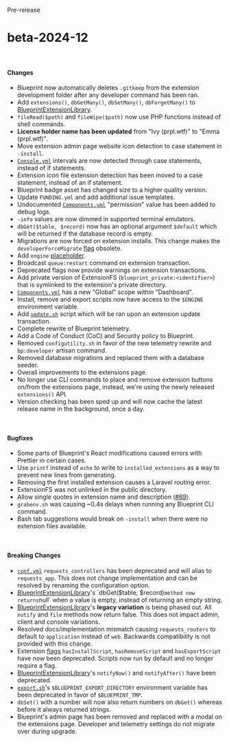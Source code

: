 <span class="badge bg-warning-subtle border border-warning-subtle text-warning-emphasis rounded-pill"><i class="bi bi-binoculars-fill"></i> Pre-release</span>

# beta-2024-12

<br/>

#### Changes

- Blueprint now automatically deletes `.gitkeep` from the extension development folder after any developer command has been ran.
- Add `extensions()`, `dbGetMany()`, `dbSetMany()`, `dbForgetMany()` to [BlueprintExtensionLibrary](?page=documentation/$blueprint).
- `fileRead($path)` and `fileWipe($path)` now use PHP functions instead of shell commands.
- **License holder name has been updated** from "Ivy (prpl.wtf)" to "Emma (prpl.wtf)".
- Move extension admin page website icon detection to case statement in `-install`.
- [`Console.yml`](?page=documentation/consoleyml) intervals are now detected through case statements, instead of if statements.
- Extension icon file extension detection has been moved to a case statement, instead of an if statement.
- Blueprint badge asset has changed size to a higher quality version.
- Update `FUNDING.yml` and add additional issue templates.
- Undocumented [`Components.yml`](?page=documentation/componentsyml) "permission" value has been added to debug logs.
- `-info` values are now dimmed in supported terminal emulators.
- `dbGet($table, $record)` now has an optional argument `$default` which will be returned if the database record is empty.
- Migrations are now forced on extension installs. This change makes the `developerForceMigrate` [flag](?page=documentation/flags) obsolete.
- Add `engine` [placeholder](?page=documentation/placeholders).
- Broadcast `queue:restart` command on extension transaction.
- Deprecated flags now provide warnings on extension transactions.
- Add private version of ExtensionFS (`blueprint_private:<identifier>`) that is symlinked to the extension's private directory.
- [`Components.yml`](?page=documentation/componentsyml) has a new "Global" scope within "Dashboard".
- Install, remove and export scripts now have access to the `$ENGINE` environment variable.
- Add [`update.sh`](?page=documentation/scripts) script which will be ran upon an extension update transaction.
- Complete rewrite of Blueprint telemetry.
- Add a Code of Conduct (CoC) and Security policy to Blueprint.
- Removed `configutility.sh` in favor of the new telemetry rewrite and `bp:developer` artisan command.
- Removed database migrations and replaced them with a database seeder.
- Overall improvements to the extensions page.
- No longer use CLI commands to place and remove extension buttons on/from the extensions page, instead, we're using the newly released `extensions()` API.
- Version checking has been sped up and will now cache the latest release name in the background, once a day.

<br/>

#### Bugfixes

- Some parts of Blueprint's React modifications caused errors with Prettier in certain cases.
- Use `printf` instead of `echo` to write to `installed_extensions` as a way to prevent new lines from generating.
- Removing the first installed extension causes a Laravel routing error.
- ExtensionFS was not unlinked in the public directory.
- Allow single quotes in extension name and description ([#69](https://github.com/BlueprintFramework/framework/pull/69)).
- `grabenv.sh` was causing ~0.4s delays when running any Blueprint CLI command.
- Bash tab suggestions would break on `-install` when there were no extension files available.

<br/>

#### Breaking Changes

- [`conf.yml`](?page=documentation/confyml) `requests_controllers` has been deprecated and will alias to `requests_app`. This does not change implementation and can be resolved by renaming the configuration option.
- [BlueprintExtensionLibrary](?page=documentation/$blueprint)'s `dbGet($table, $record)` method now returns `null` when a value is empty, instead of returning an empty string.
- [BlueprintExtensionLibrary](?page=documentation/$blueprint)'s **legacy variation** is being phased out. All `notify` and `file` methods now return false. This does not impact admin, client and console variations.
- Resolved docs/implementation mismatch causing `requests_routers` to default to `application` instead of `web`. Backwards compatibility is not provided with this change.
- Extension [flags](?page=documentation/flags) `hasInstallScript`, `hasRemoveScript` and `hasExportScript` have now been deprecated. Scripts now run by default and no longer require a flag.
- [BlueprintExtensionLibrary](?page=documentation/$blueprint)'s `notifyNow()` and `notifyAfter()` have been deprecated.
- [`export.sh`](?page=documentation/scripts)'s `$BLUEPRINT_EXPORT_DIRECTORY` environment variable has been deprecated in favor of `$BLUEPRINT_TMP`.
- `dbSet()` with a number will now also return numbers on `dbGet()` whereas before it always returned strings.
- Blueprint's admin page has been removed and replaced with a modal on the extensions page. Developer and telemetry settings do not migrate over during upgrade.